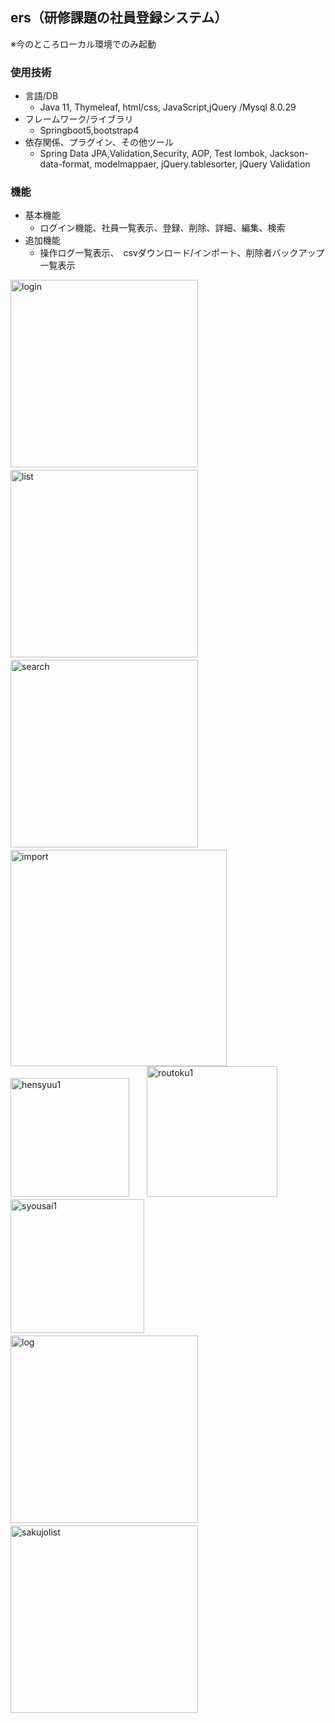 ## ers（研修課題の社員登録システム）
  ※今のところローカル環境でのみ起動
### 使用技術
* 言語/DB
    - Java 11, Thymeleaf, html/css, JavaScript,jQuery  /Mysql 8.0.29
* フレームワーク/ライブラリ
    - Springboot5,bootstrap4
* 依存関係、プラグイン、その他ツール
    - Spring Data JPA,Validation,Security, AOP, Test
    lombok, Jackson-data-format, modelmappaer, jQuery.tablesorter, jQuery Validation
### 機能
* 基本機能
    - ログイン機能、社員一覧表示、登録、削除、詳細、編集、検索
* 追加機能
    - 操作ログ一覧表示、　csvダウンロード/インポート、削除者バックアップ一覧表示<br>

<img width="300" alt="login" src="https://user-images.githubusercontent.com/98932123/183318262-49579473-f1ca-4abe-a445-ff31b03a9d6c.png">　 <img width="300" alt="list" src="https://user-images.githubusercontent.com/98932123/183318328-e1f0a4d3-0e01-4983-b20e-5a07e7aaa54d.png">　 <img width="300" alt="search" src="https://user-images.githubusercontent.com/98932123/183318356-ac35c8f9-d944-4a24-92c5-c3f4304f9055.png"> 　<img width="346" alt="import" src="https://user-images.githubusercontent.com/98932123/183318433-d19fd0b5-14d8-4246-aabf-8bdad6cc20f1.png"> 
<img width="190" alt="hensyuu1" src="https://user-images.githubusercontent.com/98932123/183318429-b9505101-580e-44a9-b6ab-4fb4ac213f21.png">　　<img width="209" alt="routoku1" src="https://user-images.githubusercontent.com/98932123/183318417-aab58c01-e77c-4f30-82b9-348a25a947a3.png">　　<img width="214" alt="syousai1" src="https://user-images.githubusercontent.com/98932123/183318968-b8ad83aa-ebe1-4b38-8715-34b49d51e8e8.png">　　<img width="300" alt="log" src="https://user-images.githubusercontent.com/98932123/183318715-64243246-a145-4ace-9f93-e69b841cf152.png">　　<img width="300" alt="sakujolist" src="https://user-images.githubusercontent.com/98932123/183318721-3145a4e4-df5e-47fa-a44f-1b94e081bb6a.png">





